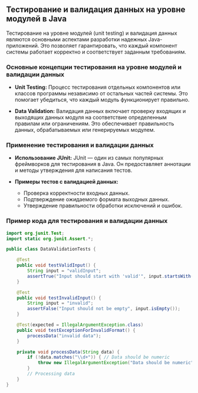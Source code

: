## Тестирование и валидация данных на уровне модулей в Java

Тестирование на уровне модулей (unit testing) и валидация данных являются основными аспектами разработки надежных Java-приложений. Это позволяет гарантировать, что каждый компонент системы работает корректно и соответствует заданным требованиям.

### Основные концепции тестирования на уровне модулей и валидации данных

- **Unit Testing:** Процесс тестирования отдельных компонентов или классов программы независимо от остальных частей системы. Это помогает убедиться, что каждый модуль функционирует правильно.

- **Data Validation:** Валидация данных включает проверку входящих и выходящих данных модуля на соответствие определенным правилам или ограничениям. Это обеспечивает правильность данных, обрабатываемых или генерируемых модулем.

### Применение тестирования и валидации данных

- **Использование JUnit:** JUnit — один из самых популярных фреймворков для тестирования в Java. Он предоставляет аннотации и методы утверждения для написания тестов.

- **Примеры тестов с валидацией данных:**
    - Проверка корректности входных данных.
    - Подтверждение ожидаемого формата выходных данных.
    - Утверждение правильности обработки исключений и ошибок.

### Пример кода для тестирования и валидации данных

```java
import org.junit.Test;
import static org.junit.Assert.*;

public class DataValidationTests {

    @Test
    public void testValidInput() {
        String input = "validInput";
        assertTrue("Input should start with 'valid'", input.startsWith("valid"));
    }

    @Test
    public void testInvalidInput() {
        String input = "invalid";
        assertFalse("Input should not be empty", input.isEmpty());
    }

    @Test(expected = IllegalArgumentException.class)
    public void testExceptionForInvalidFormat() {
        processData("invalid data");
    }

    private void processData(String data) {
        if (!data.matches("\\d+")) { // Data should be numeric
            throw new IllegalArgumentException("Data should be numeric");
        }
        // Processing data
    }
}
```

